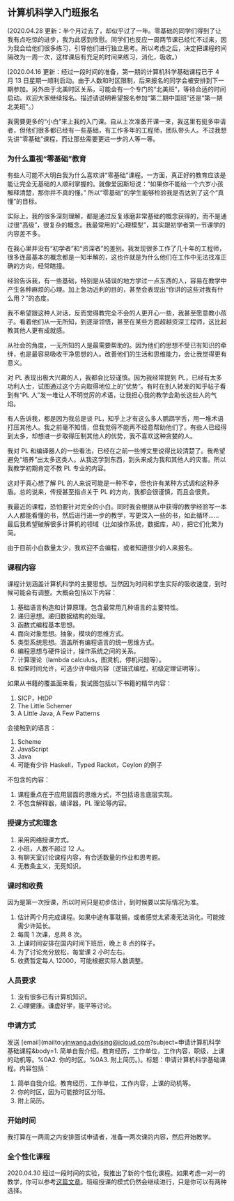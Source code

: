 ## 计算机科学入门班报名

(2020.04.28 更新：半个月过去了，却似乎过了一年。零基础的同学们得到了让我有点吃惊的进步，我为此感到欣慰。同学们也反应一周两节课已经忙不过来，因为我会给他们很多练习，引导他们进行独立思考。所以考虑之后，决定把课程的间隔改为一周一次，这样课后有充足的时间来练习，消化，吸收。）

(2020.04.16 更新：经过一段时间的准备，第一期的计算机科学基础课程已于 4 月 13 日星期一顺利启动。由于人数和时区限制，后来报名的同学会被安排到下一期参加。另外由于北美时区关系，可能会有一个专门的“北美班”，等待合适的时间启动。欢迎大家继续报名。描述请说明希望报名参加“第二期中国班”还是“第一期北美班”。）

我需要更多的“小白”来上我的入门课。自从上次准备开课一来，我这里有挺多申请者，但他们很多都已经有一些基础，有工作多年的工程师，团队带头人。不过我想先讲“零基础”课程，而让那些需要更进一步的人等一等。

### 为什么重视“零基础”教育

有些人可能不大明白我为什么喜欢讲“零基础”课程。一方面，真正好的教育应该是能让完全无基础的人顺利掌握的。就像爱因斯坦说：“如果你不能给一个六岁小孩解释清楚，那你并不真的懂。” 所以“零基础”的学生能够检验我是否达到了这个“真懂”的目标。

实际上，我的很多深刻理解，都是通过反复琢磨非常基础的概念获得的，而不是通过很“高级”，很复杂的概念。我最常用的“心理模型”，其实跟初学者第一节课学的内容差不多。

在我心里并没有“初学者”和“资深者”的差别。我发现很多工作了几十年的工程师，很多连最基本的概念都是一知半解的，这也许就是为什么他们在工作中无法找准正确的方向，经常瞎撞。

经验告诉我，有一些基础，特别是从错误的地方学过一点东西的人，容易在教学中产生各种麻烦的心理。加上急功近利的目的，甚至会表现出“你讲的这些对我有什么用？”的态度。

我不希望跟这种人对话，反而觉得教完全不会的人更开心一些，我甚至愿意教小孩子。看着他们从一无所知，到逐渐领悟，甚至在某些方面超越资深工程师，这比起教其他人更有成就感。

从社会的角度，一无所知的人是最需要帮助的。因为他们的思想不受已有知识的牵绊，也是最容易吸收干净思想的人。改善他们的生活和思维能力，会让我觉得更有意义。

对 PL 表现出极大兴趣的人，我都会比较谨慎。因为我经常提到 PL，已经有太多功利人士，试图通过这个方向取得地位上的“优势”。有时在别人转发的知乎帖子看到有“PL 人”发一堆让人不明觉厉的术语，让我担心我的教学会助长这些人的气焰。

有人告诉我，都是因为我总是谈 PL，知乎上才有这么多人鹦鹉学舌，用一堆术语打压其他人。我之前毫不知情，但我觉得不能再不经意帮助他们了。有些人已经得到太多，却想进一步取得压制其他人的优势，我不喜欢这种贪婪的人。

我对 PL 和编译器人的一些看法，已经在之前一些博文里说得比较清楚了。我希望避免“培养”出太多这类人。从我这学到东西，到头来成为我和其他人的灾害。所以我教学初期肯定不教 PL 专业的内容。

这对于真心想了解 PL 的人来说可能是一种不幸，但也许有某种方式调和这种矛盾。总的说来，传授甚至指点关于 PL 的方向，我都会很谨慎，而且会很贵。

我最近的课程，恐怕要针对完全的小白。同时我会根据从中获得的教学经验写一本人人都能看懂的书，然后进行进一步的教学，写更深入一些的书，如此循环…… 最后我希望破解很多计算机的领域（比如操作系统，数据库，AI），把它们化繁为简。

由于目前小白数量太少，我欢迎不会编程，或者知道很少的人来报名。

### 课程内容

课程计划涵盖计算机科学的主要思想。当然因为时间和学生实际的吸收速度，到时候可能会有调整。大概会包括以下内容：

1.  基础语言构造和计算原理。包含最常用几种语言的主要特性。
2.  递归思想。递归数据结构的处理。
3.  函数式编程基本思想。
4.  面向对象思想。抽象，模块的思维方式。
5.  类型系统思想。涵盖所有编程语言的统一思维方式。
6.  编程思想与硬件设计，操作系统之间的关系。
7.  计算理论（lambda calculus，图灵机，停机问题等）。
8.  如果时间允许，可选少许中级内容（逻辑式编程，初级定理证明等）。

如果从书籍的覆盖面来看，我试图包括以下书籍的精华内容：

1.  SICP，HtDP
2.  The Little Schemer
3.  A Little Java, A Few Patterns

会接触到的语言：

1.  Scheme
2.  JavaScript
3.  Java
4.  可能有少许 Haskell，Typed Racket，Ceylon 的例子

不包含的内容：

1.  课程重点在于应用层面的思维方式，不包括语言底层实现。
2.  不包含解释器，编译器，PL 理论等内容。

### 授课方式和理念

1.  采用网络授课方式。
2.  小班，人数不超过 12 人。
3.  有聊天室讨论课程内容，有合适数量的作业和思考题。
4.  无教条主义，无死知识。

### 课时和收费

因为是第一次授课，所以时间只是初步估计，到时候要以实际情况为准。

1.  估计两个月完成课程。如果中途有事耽搁，或者感觉太紧凑无法消化，可能按需少许延长。
2.  每周 1 次课，总共 8 次。
3.  上课时间安排在国内时间下班后，晚上 8 点的样子。
4.  为了讨论充分放松，每堂课 2 小时左右。
5.  收费暂定每人 12000，可能根据实际人数调整。

### 人员要求

1.  没有很多已有计算机知识。
2.  心理健康。谦虚好学，能平等讨论。

### 申请方式

发送 [email](mailto:yinwang.advising@icloud.com?subject=申请计算机科学基础课程&body=1\. 简单自我介绍。教育经历，工作单位，工作内容，职级，上课的动机等。%0A2\. 你的时区。%0A3\. 附上简历。)。标题：申请计算机科学基础课程。内容包括：

1.  简单自我介绍。教育经历，工作单位，工作内容，上课的动机等。
2.  你的时区，因为可能按时区分班。
3.  附上简历。

### 开始时间

我打算在一两周之内安排面试申请者，准备一两次课的内容，然后开始教学。

### 全个性化课程

2020.04.30 经过一段时间的实验，我推出了新的个性化课程。如果考虑一对一的教学，你可以参考[这篇文章](http://www.yinwang.org/blog-cn/2020/04/30/individualized-learning)。班级授课的模式仍然会继续进行，只是你可以有两种选择。
